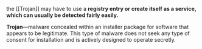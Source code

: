 the [[Trojan]] may have to use a **registry entry or create itself as a service, which can usually be detected fairly easily.**

**Trojan**—malware concealed within an installer package for software that appears to be legitimate. This type of malware does not seek any type of consent for installation and is actively designed to operate secretly.